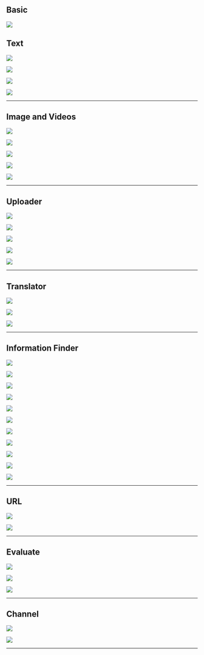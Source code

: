 ## Basic

[![](https://github-readme-stats.vercel.app/api/pin/?username=FayasNoushad&repo=Simple-Pyrogram-Bot)](https://github.com/FayasNoushad/Simple-Pyrogram-Bot)

## Text

[![](https://github-readme-stats.vercel.app/api/pin/?username=FayasNoushad&repo=Attach-Bot)](https://github.com/FayasNoushad/Attach-Bot)

[![](https://github-readme-stats.vercel.app/api/pin/?username=FayasNoushad&repo=Attach-Bot-V2)](https://github.com/FayasNoushad/Attach-Bot-V2)

[![](https://github-readme-stats.vercel.app/api/pin/?username=FayasNoushad&repo=Requote-URL-Bot)](https://github.com/FayasNoushad/Requote-URL-Bot)

[![](https://github-readme-stats.vercel.app/api/pin/?username=FayasNoushad&repo=String-Extract-Bot)](https://github.com/FayasNoushad/String-Extract-Bot)

---

## Image and Videos

[![](https://github-readme-stats.vercel.app/api/pin/?username=FayasNoushad&repo=Glitch-Art-Bot)](https://github.com/FayasNoushad/Glitch-Art-Bot)

[![](https://github-readme-stats.vercel.app/api/pin/?username=FayasNoushad&repo=Image-Search-Bot)](https://github.com/FayasNoushad/Image-Search-Bot)

[![](https://github-readme-stats.vercel.app/api/pin/?username=FayasNoushad&repo=YouTube-Thumbnail-Downloader)](https://github.com/FayasNoushad/YouTube-Thumbnail-Downloader)

[![](https://github-readme-stats.vercel.app/api/pin/?username=FayasNoushad&repo=Remove-BG-Bot)](https://github.com/FayasNoushad/Remove-BG-Bot)

[![](https://github-readme-stats.vercel.app/api/pin/?username=FayasNoushad&repo=Person-does-not-exist-Bot)](https://github.com/FayasNoushad/Person-does-not-exist-Bot)

---

## Uploader

[![](https://github-readme-stats.vercel.app/api/pin/?username=FayasNoushad&repo=GoFile-Bot)](https://github.com/FayasNoushad/GoFile-Bot)

[![](https://github-readme-stats.vercel.app/api/pin/?username=FayasNoushad&repo=QR-Code-Bot)](https://github.com/FayasNoushad/QR-Code-Bot)

[![](https://github-readme-stats.vercel.app/api/pin/?username=FayasNoushad&repo=Telegraph-Uploader-Bot)](https://github.com/FayasNoushad/Telegraph-Uploader-Bot)

[![](https://github-readme-stats.vercel.app/api/pin/?username=FayasNoushad&repo=Telegraph-Uploader-Bot-V2)](https://github.com/FayasNoushad/Telegraph-Uploader-Bot-V2)

[![](https://github-readme-stats.vercel.app/api/pin/?username=FayasNoushad&repo=Pixeldrain-Bot)](https://github.com/FayasNoushad/Pixeldrain-Bot)

---

## Translator

[![](https://github-readme-stats.vercel.app/api/pin/?username=FayasNoushad&repo=Translator-Bot)](https://github.com/FayasNoushad/Translator-Bot)

[![](https://github-readme-stats.vercel.app/api/pin/?username=FayasNoushad&repo=Translator-Bot-V2)](https://github.com/FayasNoushad/Translator-Bot-V2)

[![](https://github-readme-stats.vercel.app/api/pin/?username=FayasNoushad&repo=Translator-Bot-V3)](https://github.com/FayasNoushad/Translator-Bot-V3)

---

## Information Finder

[![](https://github-readme-stats.vercel.app/api/pin/?username=FayasNoushad&repo=Info-Bot)](https://github.com/FayasNoushad/Info-Bot)

[![](https://github-readme-stats.vercel.app/api/pin/?username=FayasNoushad&repo=Pyrogram-Json-Bot)](https://github.com/FayasNoushad/Pyrogram-Json-Bot)

[![](https://github-readme-stats.vercel.app/api/pin/?username=FayasNoushad&repo=Corona-Info-Bot)](https://github.com/FayasNoushad/Corona-Info-Bot)

[![](https://github-readme-stats.vercel.app/api/pin/?username=FayasNoushad&repo=Country-Info-Bot)](https://github.com/FayasNoushad/Country-Info-Bot)

[![](https://github-readme-stats.vercel.app/api/pin/?username=FayasNoushad&repo=Country-Info-Bot-V2)](https://github.com/FayasNoushad/Country-Info-Bot-V2)

[![](https://github-readme-stats.vercel.app/api/pin/?username=FayasNoushad&repo=Google-Search-Bot)](https://github.com/FayasNoushad/Google-Search-Bot)

[![](https://github-readme-stats.vercel.app/api/pin/?username=FayasNoushad&repo=Play-Store-Bot)](https://github.com/FayasNoushad/Play-Store-Bot)

[![](https://github-readme-stats.vercel.app/api/pin/?username=FayasNoushad&repo=PyPi-Bot)](https://github.com/FayasNoushad/PyPi-Bot)

[![](https://github-readme-stats.vercel.app/api/pin/?username=FayasNoushad&repo=Movie-Info-Bot)](https://github.com/FayasNoushad/Movie-Info-Bot)

[![](https://github-readme-stats.vercel.app/api/pin/?username=FayasNoushad&repo=Movie-Info-Bot-V2)](https://github.com/FayasNoushad/Movie-Info-Bot-V2)

[![](https://github-readme-stats.vercel.app/api/pin/?username=FayasNoushad&repo=YouTube-Search-Bot)](https://github.com/FayasNoushad/YouTube-Search-Bot)

---


## URL

[![](https://github-readme-stats.vercel.app/api/pin/?username=FayasNoushad&repo=URL-Shortner-Bot)](https://github.com/FayasNoushad/URL-Shortner-Bot)

[![](https://github-readme-stats.vercel.app/api/pin/?username=FayasNoushad&repo=URL-Shortner-Bot-V2)](https://github.com/FayasNoushad/URL-Shortner-Bot-V2)

---

## Evaluate

[![](https://github-readme-stats.vercel.app/api/pin/?username=FayasNoushad&repo=Click-Counter-Bot)](https://github.com/FayasNoushad/Click-Counter-Bot)

[![](https://github-readme-stats.vercel.app/api/pin/?username=FayasNoushad&repo=Python-Evaluate-Bot)](https://github.com/FayasNoushad/Python-Evaluate-Bot)

[![](https://github-readme-stats.vercel.app/api/pin/?username=FayasNoushad&repo=Calculator-Bot)](https://github.com/FayasNoushad/Calculator-Bot)

---

## Channel

[![](https://github-readme-stats.vercel.app/api/pin/?username=FayasNoushad&repo=Channel-Auto-Post-Bot)](https://github.com/FayasNoushad/Channel-Auto-Post-Bot)

[![](https://github-readme-stats.vercel.app/api/pin/?username=FayasNoushad&repo=Channel-Message-Editor)](https://github.com/FayasNoushad/Channel-Message-Editor)

---
